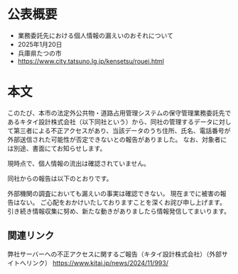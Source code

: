 # 公表概要
- 業務委託先における個人情報の漏えいのおそれについて
- 2025年1月20日
- 兵庫県たつの市
- https://www.city.tatsuno.lg.jp/kensetsu/rouei.html

# 本文
このたび、本市の法定外公共物・道路占用管理システムの保守管理業務委託先であるキタイ設計株式会社（以下同社という）から、同社の管理するデータに対して第三者による不正アクセスがあり、当該データのうち住所、氏名、電話番号が外部送信された可能性が否定できないとの報告がありました。
なお、対象者には別途、書面にてお知らせします。

現時点で、個人情報の流出は確認されていません。

同社からの報告は以下のとおりです。

外部機関の調査においても漏えいの事実は確認できない。
現在までに被害の報告はない。
ご心配をおかけいたしておりますことを深くお詫び申し上げます。引き続き情報収集に努め、新たな動きがありましたら情報発信してまいります。

## 関連リンク
弊社サーバーへの不正アクセスに関するご報告（キタイ設計株式会社）（外部サイトへリンク）
https://www.kitai.jp/news/2024/11/993/
